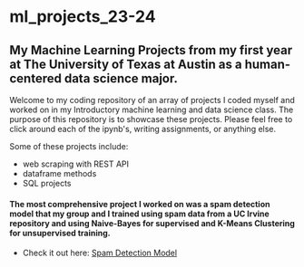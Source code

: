 # ml_projects_23-24

<h2>My Machine Learning Projects from my first year at The University of Texas at Austin as a human-centered data science major. </h2>

<body>

Welcome to my coding repository of an array of projects I coded myself and worked on in my Introductory machine learning and data science class. 
The purpose of this repository is to showcase these projects. Please feel free to click around each of the ipynb's, writing assignments, or anything else. 

Some of these projects include:
- web scraping with REST API
- dataframe methods
- SQL projects

<h4> The most comprehensive project I worked on was a spam detection model that my group and I trained using spam data from a UC Irvine repository and using Naive-Bayes for supervised and K-Means Clustering for unsupervised training.</h4>

- Check it out here: [Spam Detection Model](TK_Spam_Detection_Model.ipynb)</li>

  
</body>
